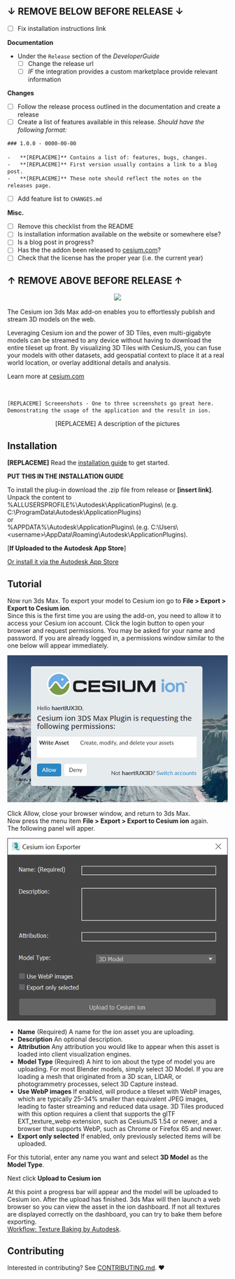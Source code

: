 ## ↓ **REMOVE BELOW BEFORE RELEASE** ↓


-   [ ] Fix installation instructions link

**Documentation**

-   Under the `Release` section of the _DeveloperGuide_
    -   [ ] Change the release url
    -   [ ] _IF_ the integration provides a custom marketplace provide relevant information

**Changes**

-   [ ] Follow the release process outlined in the documentation and create a release
-   [ ] Create a list of features available in this release. _Should have the following format:_

```
### 1.0.0 - 0000-00-00

-   **[REPLACEME]** Contains a list of: features, bugs, changes.
-   **[REPLACEME]** First version usually contains a link to a blog post.
-   **[REPLACEME]** These note should reflect the notes on the releases page.
```

-   [ ] Add feature list to `CHANGES.md`

**Misc.**

-   [ ] Remove this checklist from the README
-   [ ] Is installation information available on the website or somewhere else?
-   [ ] Is a blog post in progress?
-   [ ] Has the the addon been released to [cesium.com](https://github.com/AnalyticalGraphicsInc/cesium.com)?
-   [ ] Check that the license has the proper year (i.e. the current year)

## ↑ **REMOVE ABOVE BEFORE RELEASE** ↑

<p align="center">
  <img src="https://github.com/AnalyticalGraphicsInc/cesium/wiki/logos/Cesium_Logo_Color.jpg" width="50%" />
</p>

The Cesium ion 3ds Max add-on enables you to effortlessly publish and stream 3D models on the web.

Leveraging Cesium ion and the power of 3D Tiles, even multi-gigabyte models can be streamed to any device without having to download the entire tileset up front. By visualizing 3D Tiles with CesiumJS, you can fuse your models with other datasets, add geospatial context to place it at a real world location, or overlay additional details and analysis.

Learn more at [cesium.com](https://cesium.com)

<p align="center">
    <img src="" width="50%" />
    
    [REPLACEME] Screeenshots - One to three screenshots go great here. Demonstrating the usage of the application and the result in ion.
</p>
<p align="center">
    [REPLACEME] A description of the pictures
</p>

## Installation

**[REPLACEME]** Read the [installation guide](https://BROKEN_LINK/) to get started.

**PUT THIS IN THE INSTALLATION GUIDE**

To install the plug-in download the .zip file from release or **[insert link]**.\
Unpack the content to \
%ALLUSERSPROFILE%\Autodesk\ApplicationPlugins\ (e.g. C:\ProgramData\Autodesk\ApplicationPlugins\)\
or\
%APPDATA%\Autodesk\ApplicationPlugins\ (e.g. C:\Users\\\<username>\AppData\Roaming\Autodesk\ApplicationPlugins\).

[**If Uploaded to the Autodesk App Store**]

[Or install it via the Autodesk App Store]()

## Tutorial

Now run 3ds Max. To export your model to Cesium ion go to **File > Export > Export to Cesium ion**.\
Since this is the first time you are using the add-on, you need to allow it to access your Cesium ion account. Click the login button to open your browser and request permissions. You may be asked for your name and password. If you are already logged in, a permissions window similar to the one below will appear immediately.

![Authentification](Documentation/authentification.PNG)

Click Allow, close your browser window, and return to 3ds Max.\
Now press the menu item **File > Export > Export to Cesium ion** again.\
The following panel will apper.

![Upload Dialog](Documentation/upload.PNG)

- **Name** (Required) A name for the ion asset you are uploading.
- **Description** An optional description.
- **Attribution** Any attribution you would like to appear when this asset is loaded into client visualization engines.
- **Model Type** (Required) A hint to ion about the type of model you are uploading. For most Blender models, simply select 3D Model. If you are loading a mesh that originated from a 3D scan, LIDAR, or photogrammetry processes, select 3D Capture instead.
- **Use WebP images** If enabled, will produce a tileset with WebP images, which are typically 25–34% smaller than equivalent JPEG images, leading to faster streaming and reduced data usage. 3D Tiles produced with this option requires a client that supports the glTF EXT_texture_webp extension, such as CesiumJS 1.54 or newer, and a browser that supports WebP, such as Chrome or Firefox 65 and newer.
- **Export only selected** If enabled, only previously selected items will be uploaded.

For this tutorial, enter any name you want and select **3D Model** as the **Model Type**.

Next click **Upload to Cesium ion**

At this point a progress bar will appear and the model will be uploaded to Cesium ion.
After the upload has finished. 3ds Max will then launch a web browser so you can view the asset in the ion dashboard. If not all textures are displayed correctly on the dashboard, you can try to bake them before exporting.\
[Workflow: Texture Baking by Autodesk](https://knowledge.autodesk.com/support/3ds-max/learn-explore/caas/CloudHelp/cloudhelp/2020/ENU/3DSMax-Rendering/files/GUID-37414F9F-5E33-4B1C-A77F-547D0B6F511A-htm.html).


## Contributing

Interested in contributing? See [CONTRIBUTING.md](CONTRIBUTING.md). :heart:
